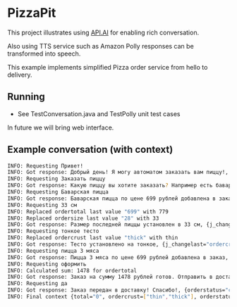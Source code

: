 # PizzaPit

This project illustrates using [API.AI](https://api.ai/) for enabling rich conversation.

Also using TTS service such as Amazon Polly responses can be transformed into speech.

This example implements simplified Pizza order service from hello to delivery.

## Running

  * See TestConversation.java and TestPolly unit test cases
  
In future we will bring web interface.

## Example conversation (with context)

```bash
INFO: Requesting Привет!
INFO: Got response: Добрый день! Я могу автоматом заказать вам пиццу!, {total="0"}
INFO: Requesting Заказать пиццу
INFO: Got response: Какую пиццу вы хотите заказать? Например есть баварская., {}
INFO: Requesting Баварская пицца
INFO: Got response: Баварская пицца по цене 699 рублей добавлена в заказ, {ordercrust=["thick"], ordersize=["28"], lastprice="699", ordertotal=["699"], orderlist=["bavarskaya"]}
INFO: Requesting 33 см
INFO: Replaced ordertotal last value "699" with 779
INFO: Replaced ordersize last value "28" with 33
INFO: Got response: Размер последней пиццы установлен в 33 см, {j_changelast-1="ordertotal:779", j_changelast="ordersize:33"}
INFO: Requesting тонкое тесто
INFO: Replaced ordercrust last value "thick" with thin
INFO: Got response: Тесто установлено на тонкое, {j_changelast="ordercrust:thin"}
INFO: Requesting пицца 3 мяса
INFO: Got response: Пицца 3 мяса по цене 699 рублей добавлена в заказ, {ordercrust=["thick"], ordersize=["28"], lastprice="699", ordertotal=["699"], orderlist=["3meat"]}
INFO: Requesting оформить
INFO: Calculated sum: 1478 for ordertotal
INFO: Got response: Заказ на сумму 1478 рублей готов. Отправить в доставку?, {orderstatus="ready"}
INFO: Requesting да
INFO: Got response: Заказ передан в доставку! Спасибо!, {orderstatus="confirm"}
INFO: Final context {total="0", ordercrust=["thin","thick"], orderstatus="confirm", ordersize=["33","28"], lastprice="699", ordertotal=["779","699"], orderlist=["bavarskaya","3meat"]}
```
